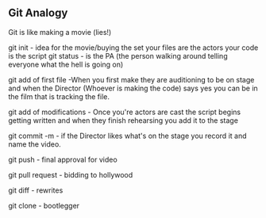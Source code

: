 ## Git Analogy

Git is like making a movie (lies!)

git init - idea for the movie/buying the set
your files are the actors
your code is the script
git status - is the PA (the person walking around telling everyone what the hell is going on)

git add of first file -When you first make they are auditioning to be on stage and when the Director (Whoever is making the code) says yes you can be in the film that is tracking the file.

git add of modifications - Once you're actors are cast the script begins getting written and when they finish rehearsing you add it to the stage

git commit -m - if the Director likes what's on the stage you record it and name the video.

git push - final approval for video

git pull request - bidding to hollywood

git diff - rewrites

git clone - bootlegger
